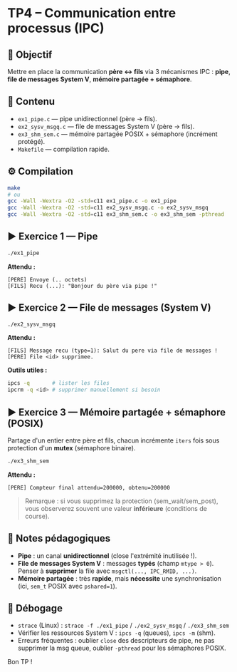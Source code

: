 # TP4 – Communication entre processus (IPC)

## 🎯 Objectif
Mettre en place la communication **père ↔ fils** via 3 mécanismes IPC : **pipe**, **file de messages System V**, **mémoire partagée + sémaphore**.

## 📁 Contenu
- `ex1_pipe.c` — pipe unidirectionnel (père → fils).
- `ex2_sysv_msgq.c` — file de messages System V (père → fils).
- `ex3_shm_sem.c` — mémoire partagée POSIX + sémaphore (incrément protégé).  
- `Makefile` — compilation rapide.

## ⚙️ Compilation
```bash
make
# ou
gcc -Wall -Wextra -O2 -std=c11 ex1_pipe.c -o ex1_pipe
gcc -Wall -Wextra -O2 -std=c11 ex2_sysv_msgq.c -o ex2_sysv_msgq
gcc -Wall -Wextra -O2 -std=c11 ex3_shm_sem.c -o ex3_shm_sem -pthread
```

## ▶️ Exercice 1 — Pipe
```bash
./ex1_pipe
```
**Attendu :**
```
[PERE] Envoye (.. octets)
[FILS] Recu (...): "Bonjour du père via pipe !"
```

## ▶️ Exercice 2 — File de messages (System V)
```bash
./ex2_sysv_msgq
```
**Attendu :**
```
[FILS] Message recu (type=1): Salut du pere via file de messages !
[PERE] File <id> supprimee.
```
**Outils utiles :**
```bash
ipcs -q       # lister les files
ipcrm -q <id> # supprimer manuellement si besoin
```

## ▶️ Exercice 3 — Mémoire partagée + sémaphore (POSIX)
Partage d'un entier entre père et fils, chacun incrémente `iters` fois sous protection d'un **mutex** (sémaphore binaire).

```bash
./ex3_shm_sem
```
**Attendu :**
```
[PERE] Compteur final attendu=200000, obtenu=200000
```

> Remarque : si vous supprimez la protection (sem_wait/sem_post), vous observerez souvent une valeur **inférieure** (conditions de course).

## 🧩 Notes pédagogiques
- **Pipe** : un canal **unidirectionnel** (close l'extrémité inutilisée !).
- **File de messages System V** : messages **typés** (champ `mtype > 0`). Penser à **supprimer** la file avec `msgctl(..., IPC_RMID, ...)`.
- **Mémoire partagée** : très **rapide**, mais **nécessite** une synchronisation (ici, `sem_t` POSIX avec `pshared=1`).

## 🔧 Débogage
- `strace` (Linux) : `strace -f ./ex1_pipe` / `./ex2_sysv_msgq` / `./ex3_shm_sem`
- Vérifier les ressources System V : `ipcs -q` (queues), `ipcs -m` (shm).
- Erreurs fréquentes : oublier `close` des descripteurs de pipe, ne pas supprimer la msg queue, oublier `-pthread` pour les sémaphores POSIX.

Bon TP !
